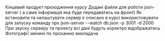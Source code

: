 Кінцевий продукт проходження курсу 
Додані файли для роботи json-server ( а саме інформація яка буде передаватись на фронт)
Як встановити та налаштувати сервер є описано в курсі 
використовувати для запуску команду npx json-server --watch db.json -p 3001 -d 2000
При зауску серверу та проекту всі дані будуть коректро відображатись
Фотографії змінені по проханню викладача


